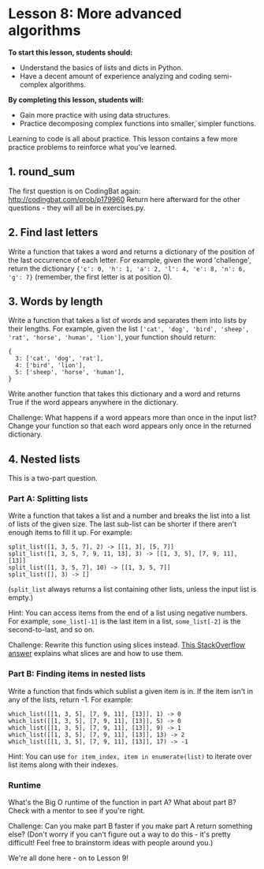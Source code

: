 # Lesson 8: More advanced algorithms

**To start this lesson, students should:**

* Understand the basics of lists and dicts in Python.
* Have a decent amount of experience analyzing and coding semi-complex algorithms.

**By completing this lesson, students will:**

* Gain more practice with using data structures.
* Practice decomposing complex functions into smaller, simpler functions.

Learning to code is all about practice. This lesson contains a few more practice problems to reinforce what you've learned.

## 1. round_sum

The first question is on CodingBat again: http://codingbat.com/prob/p179960
Return here afterward for the other questions - they will all be in exercises.py.

## 2. Find last letters

Write a function that takes a word and returns a dictionary of the position of the last occurrence of each letter. For example, given the word 'challenge', return the dictionary `{'c': 0, 'h': 1, 'a': 2, 'l': 4, 'e': 8, 'n': 6, 'g': 7}` (remember, the first letter is at position 0).

## 3. Words by length

Write a function that takes a list of words and separates them into lists by their lengths. For example, given the list `['cat', 'dog', 'bird', 'sheep', 'rat', 'horse', 'human', 'lion']`, your function should return:

	{
	  3: ['cat', 'dog', 'rat'],
	  4: ['bird', 'lion'],
	  5: ['sheep', 'horse', 'human'],
	}

Write another function that takes this dictionary and a word and returns True if the word appears anywhere in the dictionary.

Challenge: What happens if a word appears more than once in the input list? Change your function so that each word appears only once in the returned dictionary.

## 4. Nested lists

This is a two-part question.

### Part A: Splitting lists

Write a function that takes a list and a number and breaks the list into a list of lists of the given size. The last sub-list can be shorter if there aren't enough items to fill it up. For example:

	split_list([1, 3, 5, 7], 2) -> [[1, 3], [5, 7]]
	split_list([1, 3, 5, 7, 9, 11, 13], 3) -> [[1, 3, 5], [7, 9, 11], [13]]
	split_list([1, 3, 5, 7], 10) -> [[1, 3, 5, 7]]
	split_list([], 3) -> []

(`split_list` always returns a list containing other lists, unless the input list is empty.)

Hint: You can access items from the end of a list using negative numbers. For example, `some_list[-1]` is the last item in a list, `some_list[-2]` is the second-to-last, and so on.

Challenge: Rewrite this function using slices instead. [This StackOverflow answer](https://stackoverflow.com/a/509295) explains what slices are and how to use them.

### Part B: Finding items in nested lists

Write a function that finds which sublist a given item is in. If the item isn't in any of the lists, return -1. For example:

	which_list([[1, 3, 5], [7, 9, 11], [13]], 1) -> 0
	which_list([[1, 3, 5], [7, 9, 11], [13]], 5) -> 0
	which_list([[1, 3, 5], [7, 9, 11], [13]], 9) -> 1
	which_list([[1, 3, 5], [7, 9, 11], [13]], 13) -> 2
	which_list([[1, 3, 5], [7, 9, 11], [13]], 17) -> -1

Hint: You can use `for item_index, item in enumerate(list)` to iterate over list items along with their indexes.

### Runtime

What's the Big O runtime of the function in part A? What about part B? Check with a mentor to see if you're right.

Challenge: Can you make part B faster if you make part A return something else? (Don't worry if you can't figure out a way to do this - it's pretty difficult! Feel free to brainstorm ideas with people around you.)

We're all done here - on to Lesson 9!
